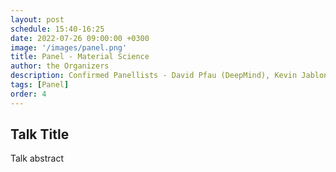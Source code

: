 ```yaml
---
layout: post
schedule: 15:40-16:25
date: 2022-07-26 09:00:00 +0300
image: '/images/panel.png'
title: Panel - Material Science
author: the Organizers
description: Confirmed Panellists - David Pfau (DeepMind), Kevin Jablonka (Helmholtz Institute for Polymers in Energy Applications), Philippe Schwaller (EPFL), Sebastian Pattinson (Matta, University of Cambridge)
tags: [Panel]
order: 4
---
```


## Talk Title
Talk abstract
